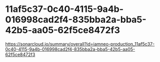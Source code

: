 # 11af5c37-0c40-4115-9a4b-016998cad2f4-835bba2a-bba5-42b5-aa05-62f5ce8472f3
https://sonarcloud.io/summary/overall?id=iamneo-production_11af5c37-0c40-4115-9a4b-016998cad2f4-835bba2a-bba5-42b5-aa05-62f5ce8472f3
